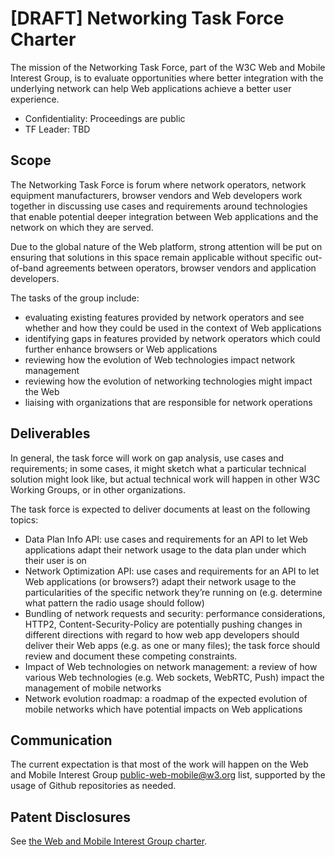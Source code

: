 # [DRAFT] Networking Task Force Charter

The mission of the Networking Task Force, part of the W3C Web and Mobile Interest Group, is to evaluate opportunities where better integration with the underlying network can help Web applications achieve a better user experience.

* Confidentiality: Proceedings are public
* TF Leader: TBD

## Scope

The Networking Task Force is forum where network operators, network equipment manufacturers, browser vendors and Web developers work together in discussing use cases and requirements around technologies that enable potential deeper integration between Web applications and the network on which they are served.

Due to the global nature of the Web platform, strong attention will be put on ensuring that solutions in this space remain applicable without specific out-of-band agreements between operators, browser vendors and application developers.

The tasks of the group include:

* evaluating existing features provided by network operators and see whether and how they could be used in the context of Web applications
* identifying gaps in features provided by network operators which could further enhance browsers or Web applications
* reviewing how the evolution of Web technologies impact network management
* reviewing how the evolution of networking technologies might impact the Web
* liaising with organizations that are responsible for network operations

## Deliverables
In general, the task force will work on gap analysis, use cases and requirements; in some cases, it might sketch what a particular technical solution might look like, but actual technical work will happen in other W3C Working Groups, or in other organizations.

The task force is expected to deliver documents at least on the following topics:

* Data Plan Info API: use cases and requirements for an API to let Web applications adapt their network usage to the data plan under which their user is on
* Network Optimization API: use cases and requirements for an API to let Web applications (or browsers?) adapt their network usage to the particularities of the specific network they’re running on (e.g. determine what pattern the radio usage should follow)
* Bundling of network requests and security: performance considerations, HTTP2, Content-Security-Policy are potentially pushing changes in different directions with regard to how web app developers should deliver their Web apps (e.g. as one or many files); the task force should review and document these competing constraints.
* Impact of Web technologies on network management: a review of how various Web technologies (e.g. Web sockets, WebRTC, Push) impact the management of mobile networks
* Network evolution roadmap: a roadmap of the expected evolution of mobile networks which have potential impacts on Web applications

## Communication
The current expectation is that most of the work will happen on the Web and Mobile Interest Group public-web-mobile@w3.org list, supported by the usage of Github repositories as needed.

## Patent Disclosures
See [the Web and Mobile Interest Group charter](http://www.w3.org/2013/07/webmobile-ig-charter.html#patentpolicy).